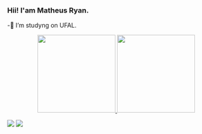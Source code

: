 ### Hii! I'am Matheus Ryan.


-🔭 I’m studyng on UFAL. 

<div align="center">
  <a href="https://github.com/teteurayn">
  <img height="180em" src="https://github-readme-stats.vercel.app/api?username=teteuryan&show_icons=true&theme=gradient&include_all_commits=true&count_private=true"/>
  <img height="180em" src="https://github-readme-stats.vercel.app/api/top-langs/?username=teteuryan&layout=compact&langs_count=7&theme=gradient"/>
    
  </div>

  <a href="https://www.youtube.com/c/PLAYGROUNDBR" target="_blank"><img src="https://img.shields.io/badge/YouTube-FF0000?style=for-the-badge&logo=youtube&logoColor=white" target="_blank"></a>
  <a href="https://instagram.com/teteuryan" target="_blank"><img src="https://img.shields.io/badge/-Instagram-%23E4405F?style=for-the-badge&logo=instagram&logoColor=white" target="_blank"></a>


 
